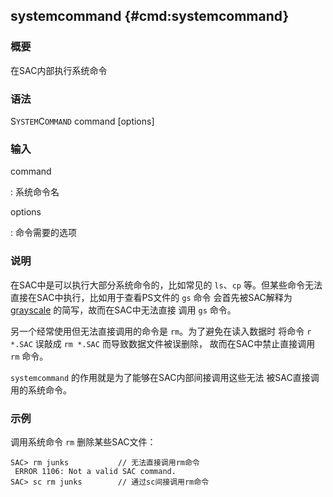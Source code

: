 ## systemcommand {#cmd:systemcommand}

### 概要

在SAC内部执行系统命令

### 语法

S`YSTEM`C`OMMAND` command \[options\]

### 输入

command

:   系统命令名

options

:   命令需要的选项

### 说明

在SAC中是可以执行大部分系统命令的，比如常见的 `ls`、`cp`
等。但某些命令无法直接在SAC中执行，比如用于查看PS文件的 `gs` 命令
会首先被SAC解释为 [grayscale](/commands/grayscale.html)
的简写，故而在SAC中无法直接 调用 `gs` 命令。

另一个经常使用但无法直接调用的命令是 `rm`。为了避免在读入数据时 将命令
`r *.SAC` 误敲成 `rm *.SAC` 而导致数据文件被误删除，
故而在SAC中禁止直接调用 `rm` 命令。

`systemcommand` 的作用就是为了能够在SAC内部间接调用这些无法
被SAC直接调用的系统命令。

### 示例

调用系统命令 `rm` 删除某些SAC文件：

``` {.bash}
SAC> rm junks           // 无法直接调用rm命令
 ERROR 1106: Not a valid SAC command.
SAC> sc rm junks        // 通过sc间接调用rm命令
```
